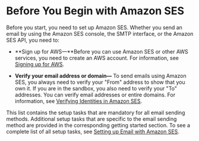 # Before You Begin with Amazon SES<a name="before-you-begin"></a>

Before you start, you need to set up Amazon SES\. Whether you send an email by using the Amazon SES console, the SMTP interface, or the Amazon SES API, you need to: 

+ **Sign up for AWS—**Before you can use Amazon SES or other AWS services, you need to create an AWS account\. For information, see [Signing up for AWS](sign-up-for-aws.md)\.

+ **Verify your email address or domain—** To send emails using Amazon SES, you always need to verify your "From" address to show that you own it\. If you are in the sandbox, you also need to verify your "To" addresses\. You can verify email addresses or entire domains\. For information, see [Verifying Identities in Amazon SES](verify-addresses-and-domains.md)\.

This list contains the setup tasks that are mandatory for all email sending methods\. Additional setup tasks that are specific to the email sending method are provided in the corresponding getting started section\. To see a complete list of all setup tasks, see [Setting up Email with Amazon SES](setting-up-email.md)\. 